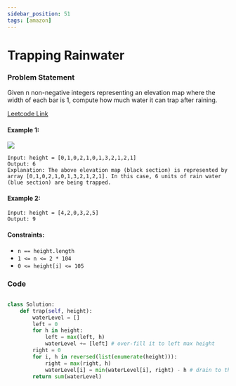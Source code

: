 ```yaml
---
sidebar_position: 51
tags: [amazon]
---
```


# Trapping Rainwater

### Problem Statement

Given n non-negative integers representing an elevation map where the width of each bar is 1, compute how much water it can trap after raining.

[Leetcode Link](https://leetcode.com/problems/trapping-rain-water/)

#### Example 1:

![](https://assets.leetcode.com/uploads/2018/10/22/rainwatertrap.png)

```
Input: height = [0,1,0,2,1,0,1,3,2,1,2,1]
Output: 6
Explanation: The above elevation map (black section) is represented by array [0,1,0,2,1,0,1,3,2,1,2,1]. In this case, 6 units of rain water (blue section) are being trapped.
```

#### Example 2:

```
Input: height = [4,2,0,3,2,5]
Output: 9
```

#### Constraints:

- `n == height.length`
- `1 <= n <= 2 * 104`
- `0 <= height[i] <= 105`

### Code

```python title="Python Code"

class Solution:
    def trap(self, height):
        waterLevel = []
        left = 0
        for h in height:
            left = max(left, h)
            waterLevel += [left] # over-fill it to left max height
        right = 0
        for i, h in reversed(list(enumerate(height))):
            right = max(right, h)
            waterLevel[i] = min(waterLevel[i], right) - h # drain to the right height
        return sum(waterLevel)
```
